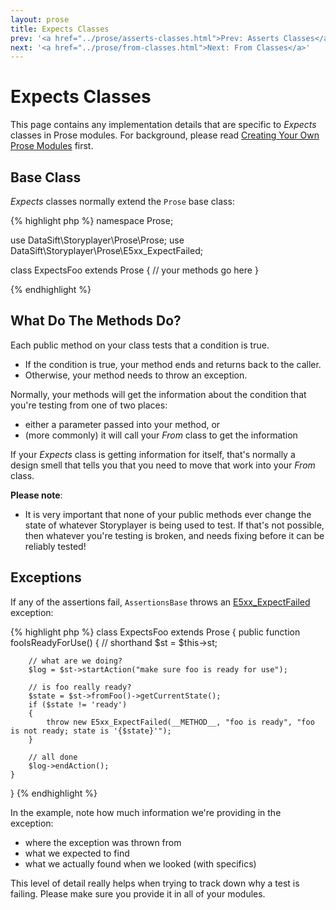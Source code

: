 ```yaml
---
layout: prose
title: Expects Classes
prev: '<a href="../prose/asserts-classes.html">Prev: Asserts Classes</a>'
next: '<a href="../prose/from-classes.html">Next: From Classes</a>'
---
```


# Expects Classes

This page contains any implementation details that are specific to _Expects_ classes in Prose modules.  For background, please read [Creating Your Own Prose Modules](creating-prose-modules.html) first.

## Base Class

_Expects_ classes normally extend the `Prose` base class:

{% highlight php %}
namespace Prose;

use DataSift\Storyplayer\Prose\Prose;
use DataSift\Storyplayer\Prose\E5xx_ExpectFailed;

class ExpectsFoo extends Prose
{
	// your methods go here
}

{% endhighlight %}

## What Do The Methods Do?

Each public method on your class tests that a condition is true.

* If the condition is true, your method ends and returns back to the caller.
* Otherwise, your method needs to throw an exception.

Normally, your methods will get the information about the condition that you're testing from one of two places:

* either a parameter passed into your method, or
* (more commonly) it will call your _From_ class to get the information

If your _Expects_ class is getting information for itself, that's normally a design smell that tells you that you need to move that work into your _From_ class.

__Please note__:

* It is very important that none of your public methods ever change the state of whatever Storyplayer is being used to test.  If that's not possible, then whatever you're testing is broken, and needs fixing before it can be reliably tested!

## Exceptions

If any of the assertions fail, `AssertionsBase` throws an [E5xx_ExpectFailed](exceptions.html#E5xx_ExpectFailed) exception:

{% highlight php %}
class ExpectsFoo extends Prose
{
	public function fooIsReadyForUse()
	{
		// shorthand
		$st = $this->st;

		// what are we doing?
		$log = $st->startAction("make sure foo is ready for use");

		// is foo really ready?
		$state = $st->fromFoo()->getCurrentState();
		if ($state != 'ready')
		{
			throw new E5xx_ExpectFailed(__METHOD__, "foo is ready", "foo is not ready; state is '{$state}'");
		}

		// all done
		$log->endAction();
	}
}
{% endhighlight %}

In the example, note how much information we're providing in the exception:

* where the exception was thrown from
* what we expected to find
* what we actually found when we looked (with specifics)

This level of detail really helps when trying to track down why a test is failing.  Please make sure you provide it in all of your modules.